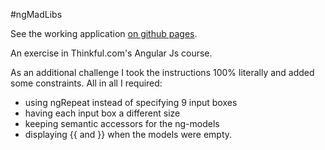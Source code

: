 #ngMadLibs

See the working application [on github pages](http://danielrob.github.io/ngMadLibs).

An exercise in Thinkful.com's Angular Js course.  

As an additional challenge I took the instructions 100% literally and added some constraints. All in all I required:  

* using ngRepeat instead of specifying 9 input boxes
* having each input box a different size
* keeping semantic accessors for the ng-models
* displaying {{ and }} when the models were empty. 
